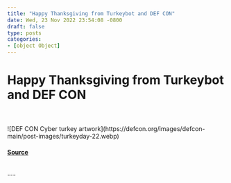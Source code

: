```yaml
---
title: "Happy Thanksgiving from Turkeybot and DEF CON"
date: Wed, 23 Nov 2022 23:54:08 -0800
draft: false
type: posts
categories: 
- [object Object]
---
```

# Happy Thanksgiving from Turkeybot and DEF CON

<br/>

<br/>
![DEF CON Cyber turkey artwork](https://defcon.org/images/defcon-main/post-images/turkeyday-22.webp)

#### [Source](https://defcon.org/html/links/dc-news.html#thanksgiving-22)

<br/>
---
